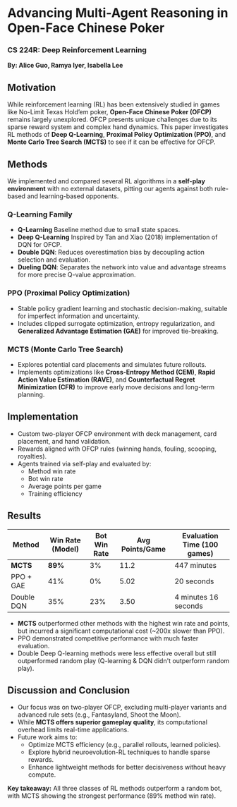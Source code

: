 # Advancing Multi-Agent Reasoning in Open-Face Chinese Poker

### CS 224R: Deep Reinforcement Learning

**By: Alice Guo, Ramya Iyer, Isabella Lee**

## Motivation

While reinforcement learning (RL) has been extensively studied in games like No-Limit Texas Hold’em poker, **Open-Face Chinese Poker (OFCP)** remains largely unexplored. OFCP presents unique challenges due to its sparse reward system and complex hand dynamics. This paper investigates RL methods of **Deep Q-Learning**, **Proximal Policy Optimization (PPO)**, and **Monte Carlo Tree Search (MCTS)** to see if it can be effective for OFCP.

## Methods

We implemented and compared several RL algorithms in a **self-play environment** with no external datasets, pitting our agents against both rule-based and learning-based opponents.

### Q-Learning Family

- **Q-Learning** Baseline method due to small state spaces.
- **Deep Q-Learning** Inspired by Tan and Xiao (2018) implementation of DQN for OFCP.
- **Double DQN**: Reduces overestimation bias by decoupling action selection and evaluation.
- **Dueling DQN**: Separates the network into value and advantage streams for more precise Q-value approximation.

### PPO (Proximal Policy Optimization)

- Stable policy gradient learning and stochastic decision-making, suitable for imperfect information and uncertainty.
- Includes clipped surrogate optimization, entropy regularization, and **Generalized Advantage Estimation (GAE)** for improved tie-breaking.

### MCTS (Monte Carlo Tree Search)

- Explores potential card placements and simulates future rollouts.
- Implements optimizations like **Cross-Entropy Method (CEM)**, **Rapid Action Value Estimation (RAVE)**, and **Counterfactual Regret Minimization (CFR)** to improve early move decisions and long-term planning.

## Implementation

- Custom two-player OFCP environment with deck management, card placement, and hand validation.
- Rewards aligned with OFCP rules (winning hands, fouling, scooping, royalties).
- Agents trained via self-play and evaluated by:
  - Method win rate
  - Bot win rate
  - Average points per game
  - Training efficiency

## Results

| Method     | Win Rate (Model) | Bot Win Rate | Avg Points/Game | Evaluation Time (100 games) |
| ---------- | ---------------- | ------------ | --------------- | --------------------------- |
| **MCTS**   | **89%**          | 3%           | 11.2            | 447 minutes                 |
| PPO + GAE  | 41%              | 0%           | 5.02            | 20 seconds                  |
| Double DQN | 35%              | 23%          | 3.50            | 4 minutes 16 seconds        |

- **MCTS** outperformed other methods with the highest win rate and points, but incurred a significant computational cost (~200x slower than PPO).
- PPO demonstrated competitive performance with much faster evaluation.
- Double Deep Q-learning methods were less effective overall but still outperformed random play (Q-learning & DQN didn't outperform random play).

## Discussion and Conclusion

- Our focus was on two-player OFCP, excluding multi-player variants and advanced rule sets (e.g., Fantasyland, Shoot the Moon).
- While **MCTS offers superior gameplay quality**, its computational overhead limits real-time applications.
- Future work aims to:
  - Optimize MCTS efficiency (e.g., parallel rollouts, learned policies).
  - Explore hybrid neuroevolution-RL techniques to handle sparse rewards.
  - Enhance lightweight methods for better decisiveness without heavy compute.

**Key takeaway:** All three classes of RL methods outperform a random bot, with MCTS showing the strongest performance (89% method win rate).
